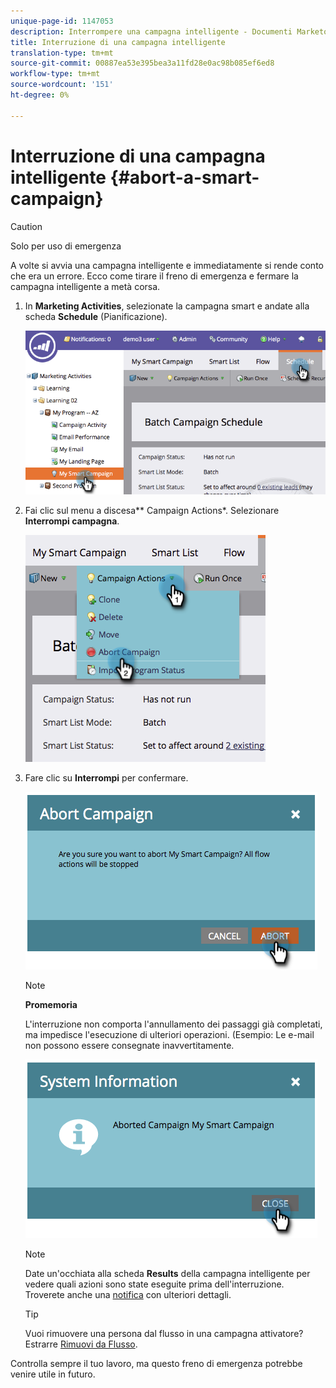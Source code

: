 ```yaml
---
unique-page-id: 1147053
description: Interrompere una campagna intelligente - Documenti Marketo - Documentazione del prodotto
title: Interruzione di una campagna intelligente
translation-type: tm+mt
source-git-commit: 00887ea53e395bea3a11fd28e0ac98b085ef6ed8
workflow-type: tm+mt
source-wordcount: '151'
ht-degree: 0%

---
```



# Interruzione di una campagna intelligente {#abort-a-smart-campaign}

>[!CAUTION]
>
>Solo per uso di emergenza

A volte si avvia una campagna intelligente e immediatamente si rende conto che era un errore. Ecco come tirare il freno di emergenza e fermare la campagna intelligente a metà corsa.

1. In **Marketing Activities**, selezionate la campagna smart e andate alla scheda **Schedule** (Pianificazione).

   ![](assets/image2014-9-22-16-3a19-3a44.png)

1. Fai clic sul menu a discesa** Campaign Actions*. Selezionare **Interrompi campagna**.

   ![](assets/image2014-9-22-16-19-48.png)

1. Fare clic su **Interrompi** per confermare.

   ![](assets/image2014-9-22-16-3a19-3a57.png)

   >[!NOTE]
   >
   >**Promemoria**
   >
   >
   >L&#39;interruzione non comporta l&#39;annullamento dei passaggi già completati, ma impedisce l&#39;esecuzione di ulteriori operazioni. (Esempio: Le e-mail non possono essere consegnate inavvertitamente.

   ![](assets/image2014-9-22-16-3a20-3a0.png)

   >[!NOTE]
   >
   >Date un&#39;occhiata alla scheda **Results** della campagna intelligente per vedere quali azioni sono state eseguite prima dell&#39;interruzione. Troverete anche una [notifica](../../../../product-docs/core-marketo-concepts/miscellaneous/understanding-notifications.md) con ulteriori dettagli.

   >[!TIP]
   >
   >Vuoi rimuovere una persona dal flusso in una campagna attivatore? Estrarre [Rimuovi da Flusso](../../../../product-docs/core-marketo-concepts/smart-campaigns/flow-actions/remove-from-flow.md).

Controlla sempre il tuo lavoro, ma questo freno di emergenza potrebbe venire utile in futuro.